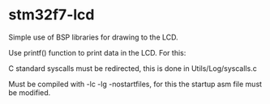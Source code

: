 # stm32f7-lcd

Simple use of BSP libraries for drawing to the LCD.

Use printf() function to print data in the LCD. For this:

C standard syscalls must be redirected, this is done in Utils/Log/syscalls.c

Must be compiled with -lc -lg -nostartfiles, for this the startup asm file
must be modified.
